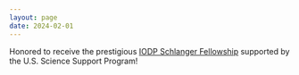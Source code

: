 ```yaml
---
layout: page
date: 2024-02-01
---
```

Honored to receive the prestigious [IODP Schlanger Fellowship](https://usoceandiscovery.org/fellowships/) supported by the U.S. Science Support Program!
 
